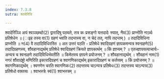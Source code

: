 ```yaml
---
index: 7.3.8
sutra: श्वादेरिञि

---
```

श्वादेरिञ्ञि अयं श्वञ्ञ्छब्दो(2) द्वारादिषु पठ्यते, तत्र कः प्रसङ्गो यत्तदादेः स्यात्, नैव(3) प्राप्नोति नाऽर्थः प्रतिषेधेन ॥ (ःइह तस्य वा(1) ग्रहणं भवति तदन्तस्य वा, न चेदं तत्, नापि तदन्तम् ) ॥ तदादिविधिना प्राप्नोति ॥ न(4) वै तदादिविधिरस्ति ॥ अत उत्तरं पठति -  प्रतिषेधे श्वादिग्रहणं ज्ञापकमन्यत्र श्वन्ग्रहणे(5) तदादिग्रहणस्य, शौवहानाद्यर्थम् प्रतिषेधे श्वादिग्रहणं क्रियते ज्ञापकार्थम् ॥ किं ज्ञाप्यम् ? ॥ एतज्ज्ञापयत्याचार्यः-अन्यत्र च श्वन्ग्रहणे तदादिविधिर्भवतीति ॥ किमेतस्य ज्ञापने प्रयोजनम् ? ॥ शौवहानाद्यर्थम् । शौवहानं नाम(1) नगरं शौवादंष्ट्रो मणिरिति इकारादिग्रहणं च श्वागणिकाद्यर्थम् इकारादिग्रहणं च कर्तव्यम् ॥ किं प्रयोजनम् ? ॥ श्वागणिकाद्यर्थम् । श्वगणेन चरति श्वागणिकः(2) तदन्तस्य चाऽन्यत्र प्रतिषेधः(3) तदन्तस्य चाऽन्यत्र(3) प्रतिषेधो वक्तव्यः । श्वाभस्त्रेः स्वं(1) श्वाभस्त्रम् ॥